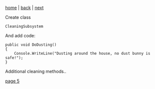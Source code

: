 [home](./page01.md) | [back](./page03.md) | [next](./page03.md)

Create class
```
CleaningSubsystem
```
And add code:
```
public void DoDusting()
{
    Console.WriteLine("Dusting around the house, no dust bunny is safe!");
}
```
Additional cleaning methods..


[page 5](./page05.md)
